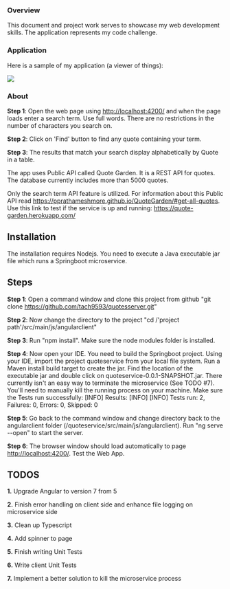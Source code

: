 ### Overview

This document and project work serves to showcase my web development skills. The application represents my code challenge.

### Application

Here is a sample of my application (a viewer of things):

![](https://bitbucket.org/tach9593/quoteservice/raw/6cafce3b07fb461cb798dc290c891402307467e6/GardenQuotesProject.png)

### About

**Step 1**: Open the web page using [http://localhost:4200/](http://localhost:4200/) and when the page loads enter a search term. Use full words. There are no restrictions in the number of characters you search on.

**Step 2**: Click on 'Find' button to find any quote containing your term.

**Step 3**: The results that match your search display alphabetically by Quote in a table.

The app uses Public API called Quote Garden.  It is a REST API for quotes. The database currently includes more than 5000 quotes.  

Only the search term API feature is utilized. For information about this Public API read https://pprathameshmore.github.io/QuoteGarden/#get-all-quotes.
Use this link to test if the service is up and running: https://quote-garden.herokuapp.com/

## Installation

The installation requires Nodejs.  You need to execute a Java executable jar file which runs a Springboot microservice.

## Steps

**Step 1**: Open a command window and clone this project from github "git clone https://github.com/tach9593/quotesserver.git"

**Step 2**: Now change the directory to the project "cd /'project path'/src/main/js/angularclient"

**Step 3**: Run "npm install".  Make sure the node modules folder is installed. 

**Step 4**: Now open your IDE.  You need to build the Springboot project. Using your IDE, import the project quoteservice from your local file system. Run a Maven install build target to create the jar.   Find the location of the executable jar and double click on  quoteservice-0.0.1-SNAPSHOT.jar.   There currently isn't an easy way to terminate the microservice (See TODO #7). You'll need to manually kill the running process on your machine.
Make sure the Tests run successfully:
[INFO] Results:
[INFO] 
[INFO] Tests run: 2, Failures: 0, Errors: 0, Skipped: 0


**Step 5**: Go back to the command window and change directory back to the angularclient folder (/quoteservice/src/main/js/angularclient).  Run "ng serve --open" to start the server. 

**Step 6**: The browser window should load automatically to page [http://localhost:4200/](http://localhost:4200/). Test the Web App.

## TODOS

**1.** Upgrade Angular to version 7 from 5

**2.** Finish error handling on client side and enhance file logging on microservice side

**3.** Clean up Typescript

**4.** Add spinner to page

**5.** Finish writing Unit Tests

**6.** Write client Unit Tests

**7.** Implement a better solution to kill the microservice process
